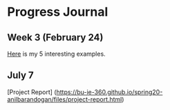 # Progress Journal
## Week 3 (February 24)

[Here](files/example_homework_0.html) is my 5 interesting examples. 

## July 7
[Project Report] (https://bu-ie-360.github.io/spring20-anilbarandogan/files/project-report.html)
